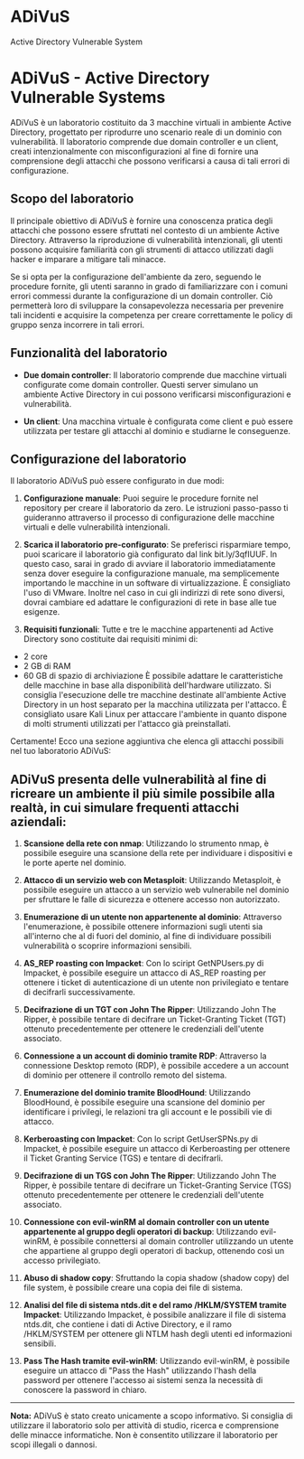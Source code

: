 # ADiVuS
Active Directory Vulnerable System

# ADiVuS - Active Directory Vulnerable Systems

ADiVuS è un laboratorio costituito da 3 macchine virtuali in ambiente Active Directory, progettato per riprodurre uno scenario reale di un dominio con vulnerabilità. Il laboratorio comprende due domain controller e un client, creati intenzionalmente con misconfigurazioni al fine di fornire una comprensione degli attacchi che possono verificarsi a causa di tali errori di configurazione.

## Scopo del laboratorio

Il principale obiettivo di ADiVuS è fornire una conoscenza pratica degli attacchi che possono essere sfruttati nel contesto di un ambiente Active Directory. Attraverso la riproduzione di vulnerabilità intenzionali, gli utenti possono acquisire familiarità con gli strumenti di attacco utilizzati dagli hacker e imparare a mitigare tali minacce.

Se si opta per la configurazione dell'ambiente da zero, seguendo le procedure fornite, gli utenti saranno in grado di familiarizzare con i comuni errori commessi durante la configurazione di un domain controller. Ciò permetterà loro di sviluppare la consapevolezza necessaria per prevenire tali incidenti e acquisire la competenza per creare correttamente le policy di gruppo senza incorrere in tali errori.

## Funzionalità del laboratorio

- **Due domain controller**: Il laboratorio comprende due macchine virtuali configurate come domain controller. Questi server simulano un ambiente Active Directory in cui possono verificarsi misconfigurazioni e vulnerabilità.

- **Un client**: Una macchina virtuale è configurata come client e può essere utilizzata per testare gli attacchi al dominio e studiarne le conseguenze.

## Configurazione del laboratorio

Il laboratorio ADiVuS può essere configurato in due modi:

1. **Configurazione manuale**: Puoi seguire le procedure fornite nel repository per creare il laboratorio da zero. Le istruzioni passo-passo ti guideranno attraverso il processo di configurazione delle macchine virtuali e delle vulnerabilità intenzionali.

2. **Scarica il laboratorio pre-configurato**: Se preferisci risparmiare tempo, puoi scaricare il laboratorio già configurato dal link bit.ly/3qfIUUF. In questo caso, sarai in grado di avviare il laboratorio immediatamente senza dover eseguire la configurazione manuale, ma semplicemente importando le macchine in un software di virtualizzazione. È consigliato l'uso di VMware. Inoltre nel caso in cui gli indirizzi di rete sono diversi, dovrai cambiare ed adattare le configurazioni di rete in base alle tue esigenze.

3. **Requisiti funzionali**: Tutte e tre le macchine appartenenti ad Active Directory sono costituite dai requisiti minimi di:
* 2 core
* 2 GB di RAM
* 60 GB di spazio di archiviazione
È possibile adattare le caratteristiche delle macchine in base alla disponibilità dell'hardware utilizzato. Si consiglia l'esecuzione delle tre macchine destinate all'ambiente Active Directory in un host separato per la macchina utilizzata per l'attacco.
È consigliato usare Kali Linux per attaccare l'ambiente in quanto dispone di molti strumenti utilizzati per l'attacco già preinstallati.

Certamente! Ecco una sezione aggiuntiva che elenca gli attacchi possibili nel tuo laboratorio ADiVuS:

## ADiVuS presenta delle vulnerabilità al fine di ricreare un ambiente il più simile possibile alla realtà, in cui simulare frequenti attacchi aziendali:

1. **Scansione della rete con nmap**: Utilizzando lo strumento nmap, è possibile eseguire una scansione della rete per individuare i dispositivi e le porte aperte nel dominio.

2. **Attacco di un servizio web con Metasploit**: Utilizzando Metasploit, è possibile eseguire un attacco a un servizio web vulnerabile nel dominio per sfruttare le falle di sicurezza e ottenere accesso non autorizzato.

3. **Enumerazione di un utente non appartenente al dominio**: Attraverso l'enumerazione, è possibile ottenere informazioni sugli utenti sia all'interno che al di fuori del dominio, al fine di individuare possibili vulnerabilità o scoprire informazioni sensibili.

4. **AS_REP roasting con Impacket**: Con lo sciript GetNPUsers.py di Impacket, è possibile eseguire un attacco di AS_REP roasting per ottenere i ticket di autenticazione di un utente non privilegiato e tentare di decifrarli successivamente.

5. **Decifrazione di un TGT con John The Ripper**: Utilizzando John The Ripper, è possibile tentare di decifrare un Ticket-Granting Ticket (TGT) ottenuto precedentemente per ottenere le credenziali dell'utente associato.

6. **Connessione a un account di dominio tramite RDP**: Attraverso la connessione Desktop remoto (RDP), è possibile accedere a un account di dominio per ottenere il controllo remoto del sistema.

7. **Enumerazione del dominio tramite BloodHound**: Utilizzando BloodHound, è possibile eseguire una scansione del dominio per identificare i privilegi, le relazioni tra gli account e le possibili vie di attacco.

8. **Kerberoasting con Impacket**: Con lo script GetUserSPNs.py di Impacket, è possibile eseguire un attacco di Kerberoasting per ottenere il Ticket Granting Service (TGS) e tentare di decifrarli.

9. **Decifrazione di un TGS con John The Ripper**: Utilizzando John The Ripper, è possibile tentare di decifrare un Ticket-Granting Service (TGS) ottenuto precedentemente per ottenere le credenziali dell'utente associato.

10. **Connessione con evil-winRM al domain controller con un utente appartenente al gruppo degli operatori di backup**: Utilizzando evil-winRM, è possibile connettersi al domain controller utilizzando un utente che appartiene al gruppo degli operatori di backup, ottenendo così un accesso privilegiato.

11. **Abuso di shadow copy**: Sfruttando la copia shadow (shadow copy) del file system, è possibile creare una copia dei file di sistema.

12. **Analisi del file di sistema ntds.dit e del ramo /HKLM/SYSTEM tramite Impacket**: Utilizzando Impacket, è possibile analizzare il file di sistema ntds.dit, che contiene i dati di Active Directory, e il ramo /HKLM/SYSTEM per ottenere gli NTLM hash degli utenti ed informazioni sensibili.

13. **Pass The Hash tramite evil-winRM**: Utilizzando evil-winRM, è possibile eseguire un attacco di "Pass the Hash" utilizzando l'hash della password per ottenere l'accesso ai sistemi senza la necessità di conoscere la password in chiaro.

---

**Nota:** ADiVuS è stato creato unicamente a scopo informativo. Si consiglia di utilizzare il laboratorio solo per attività di studio, ricerca e comprensione delle minacce informatiche. Non è consentito utilizzare il laboratorio per scopi illegali o dannosi.
